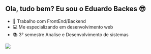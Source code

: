 ## Ola, tudo bem? Eu sou o Eduardo Backes 😎

- 🔭 Trabalho com FrontEnd/Backend
- 💻 Me especializando em desenvolvimento web
- 📚 3° semestre Analise e Desenvolvimento de sistemas

<div> 
  <a href="https://www.linkedin.com/in/eduardo-abne-backes-da-silva-25b90525a" target="_blank"><img src="https://img.shields.io/badge/-LinkedIn-%230077B5?style=for-the-badge&logo=linkedin&logoColor=white" target="_blank"></a> 
  
</div>

